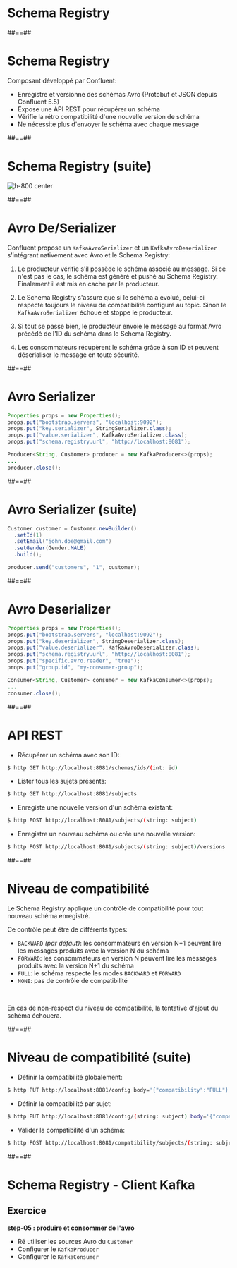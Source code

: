 <!-- .slide: class="transition" -->

# Schema Registry

##==##

<!-- .slide: -->

# Schema Registry

Composant développé par Confluent:

* Enregistre et versionne des schémas Avro (Protobuf et JSON depuis Confluent 5.5)
* Expose une API REST pour récupérer un schéma
* Vérifie la rétro compatibilité d'une nouvelle version de schéma
* Ne nécessite plus d'envoyer le schéma avec chaque message

##==##
<!-- .slide: -->

# Schema Registry (suite)

![h-800 center](./assets/images/schema-registry.svg)

##==##
<!-- .slide: -->

# Avro De/Serializer

Confluent propose un `KafkaAvroSerializer` et un `KafkaAvroDeserializer` s'intégrant nativement avec Avro et le Schema Registry:

1. Le producteur vérifie s'il possède le schéma associé au message. Si ce n'est pas le cas, le schéma est généré et pushé au Schema Registry. Finalement il est mis en cache par le producteur.

1. Le Schema Registry s'assure que si le schéma a évolué, celui-ci respecte toujours le niveau de compatibilité configuré au topic. Sinon le `KafkaAvroSerializer` échoue et stoppe le producteur.

1. Si tout se passe bien, le producteur envoie le message au format Avro précédé de l'ID du schéma dans le Schema Registry.

1. Les consommateurs récupèrent le schéma grâce à son ID et peuvent déserialiser le message en toute sécurité.

##==##
<!-- .slide: class="with-code" -->

# Avro Serializer

```java
Properties props = new Properties();
props.put("bootstrap.servers", "localhost:9092");
props.put("key.serializer", StringSerializer.class);
props.put("value.serializer", KafkaAvroSerializer.class);
props.put("schema.registry.url", "http://localhost:8081");

Producer<String, Customer> producer = new KafkaProducer<>(props);
...
producer.close();
```

<!-- .element: class="big-code" -->

##==##
<!-- .slide: class="with-code" -->

# Avro Serializer (suite)

```java
Customer customer = Customer.newBuilder()
  .setId(1)
  .setEmail("john.doe@gmail.com")
  .setGender(Gender.MALE)
  .build();

producer.send("customers", "1", customer);
```

<!-- .element: class="big-code" -->

##==##
<!-- .slide: class="with-code" -->

# Avro Deserializer

```java
Properties props = new Properties();
props.put("bootstrap.servers", "localhost:9092");
props.put("key.deserializer", StringDeserializer.class);
props.put("value.deserializer", KafkaAvroDeserializer.class);
props.put("schema.registry.url", "http://localhost:8081");
props.put("specific.avro.reader", "true");
props.put("group.id", "my-consumer-group");

Consumer<String, Customer> consumer = new KafkaConsumer<>(props);
...
consumer.close();
```

<!-- .element: class="big-code" -->

##==##
<!-- .slide: class="with-code" -->

# API REST

* Récupérer un schéma avec son ID:

```bash
$ http GET http://localhost:8081/schemas/ids/(int: id)
```

<!-- .element: class="big-code" -->

* Lister tous les sujets présents:

```bash
$ http GET http://localhost:8081/subjects
```

<!-- .element: class="big-code" -->

* Enregiste une nouvelle version d'un schéma existant:

```bash
$ http POST http://localhost:8081/subjects/(string: subject)
```

<!-- .element: class="big-code" -->

* Enregistre un nouveau schéma ou crée une nouvelle version:

```bash
$ http POST http://localhost:8081/subjects/(string: subject)/versions
```

<!-- .element: class="big-code" -->

##==##
<!-- .slide: -->

# Niveau de compatibilité

Le Schema Registry applique un contrôle de compatibilité pour tout nouveau schéma enregistré.

Ce contrôle peut être de différents types:

* `BACKWARD` _(par défaut)_: les consommateurs en version N+1 peuvent lire les messages produits avec la version N du schéma
* `FORWARD`: les consommateurs en version N peuvent lire les messages produits avec la version N+1 du schéma
* `FULL`: le schéma respecte les modes `BACKWARD` et `FORWARD`
* `NONE`: pas de contrôle de compatibilité

<br>

En cas de non-respect du niveau de compatibilité, la tentative d'ajout du schéma échouera.

##==##
<!-- .slide: class="with-code" -->

# Niveau de compatibilité (suite)

* Définir la compatibilité globalement:

```bash
$ http PUT http://localhost:8081/config body='{"compatibility":"FULL"}'
```

<!-- .element: class="big-code" -->

* Définir la compatibilité par sujet:

```bash
$ http PUT http://localhost:8081/config/(string: subject) body='{"compatibility":"FULL"}'
```

<!-- .element: class="big-code" -->

* Valider la compatibilité d'un schéma:

```bash
$ http POST http://localhost:8081/compatibility/subjects/(string: subject)/versions/(versionId: version)
```

<!-- .element: class="big-code" -->

##==##
<!-- .slide: class="exercice" -->

# Schema Registry - Client Kafka

## Exercice

**step-05 : produire et consommer de l'avro**

* Ré utiliser les sources Avro du `Customer`
* Configurer le `KafkaProducer`
* Configurer le `KafkaConsumer`
